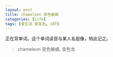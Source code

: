 ```yaml
---
layout: post
title: chameleon 变色蜥蜴
categories: [Life]
tags: [爱生活 爱变态, iBT]
---
```


正在背单词。这个单词读音与某人名挺像，特此记之。

> chameleon 变色蜥蜴, 变色龙
